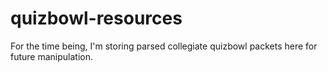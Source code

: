 # quizbowl-resources
For the time being, I'm storing parsed collegiate quizbowl packets here for future manipulation.
